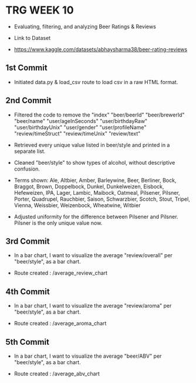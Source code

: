 # TRG WEEK 10

- Evaluating, filtering, and analyzing Beer Ratings & Reviews

- Link to Dataset

- https://www.kaggle.com/datasets/abhaysharma38/beer-rating-reviews

## 1st Commit

- Initiated data.py & load_csv route to load csv in a raw HTML format.

## 2nd Commit

- Filtered the code to remove the "index" "beer/beerId" "beer/brewerId" "beer/name" "user/ageInSeconds" "user/birthdayRaw" "user/birthdayUnix" "user/gender" "user/profileName" "review/timeStruct" "review/timeUnix" "review/text"

- Retrieved every unique value listed in beer/style and printed in a separate list.

- Cleaned "beer/style" to show types of alcohol, without descriptive confusion.

- Terms shown: Ale, Altbier, Amber, Barleywine, Beer, Berliner, Bock, Braggot, Brown, Doppelbock, Dunkel, Dunkelweizen, Eisbock, Hefeweizen, IPA, Lager, Lambic, Maibock, Oatmeal, Pilsener, Pilsner, Porter, Quadrupel, Rauchbier, Saison, Schwarzbier, Scotch, Stout, Tripel, Vienna, Weissbier, Weizenbock, Wheatwine, Witbier

- Adjusted uniformity for the difference between Pilsener and Pilsner. Pilsner is the only unique value now.

## 3rd Commit

- In a bar chart, I want to visualize the average "review/overall" per "beer/style", as a bar chart.

- Route created : /average_review_chart

## 4th Commit

- In a bar chart, I want to visualize the average "review/aroma" per "beer/style", as a bar chart.

- Route created : /average_aroma_chart

## 5th Commit

- In a bar chart, I want to visualize the average "beer/ABV" per "beer/style", as a bar chart.

- Route created : /average_abv_chart
